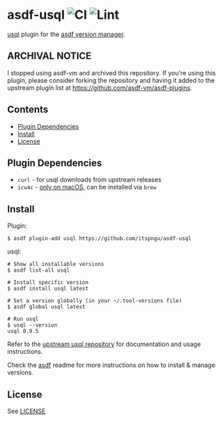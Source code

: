 # asdf-usql ![CI](https://github.com/itspngu/asdf-usql/workflows/CI/badge.svg) ![Lint](https://github.com/itspngu/asdf-usql/workflows/Lint/badge.svg)

[usql](https://github.com/xo/usql) plugin for the [asdf version manager](https://asdf-vm.com).

## ARCHIVAL NOTICE

I stopped using asdf-vm and archived this repository. If you're using this plugin, please consider forking the repository and having it added to the upstream plugin list at https://github.com/asdf-vm/asdf-plugins.

## Contents

- [Plugin Dependencies](#plugin-dependencies)
- [Install](#install)
- [License](#license)

## Plugin Dependencies

- `curl` - for usql downloads from upstream releases
- `icu4c` - [only on macOS](https://github.com/xo/usql#macos-notes), can be installed via `brew`

## Install

Plugin:

```shell_session
$ asdf plugin-add usql https://github.com/itspngu/asdf-usql
```

usql:

```shell_session
# Show all installable versions
$ asdf list-all usql

# Install specific version
$ asdf install usql latest

# Set a version globally (in your ~/.tool-versions file)
$ asdf global usql latest

# Run usql
$ usql --version
usql 0.9.5
```

Refer to the [upstream usql repository](https://github.com/xo/usql) for documentation and usage instructions.

Check the [asdf](https://github.com/asdf-vm/asdf) readme for more instructions on how to install & manage versions.

## License

See [LICENSE](LICENSE)
